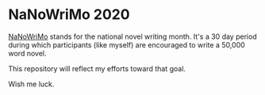 # NaNoWriMo 2020

[NaNoWriMo](https://nanowrimo.org/) stands for the national novel writing month. It's a 30 day period during which participants (like myself) are encouraged to write a 50,000 word novel.

This repository will reflect my efforts toward that goal.

Wish me luck.
